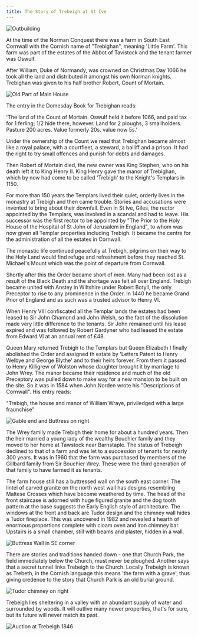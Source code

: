 ```yaml
---
title: The Story of Trebeigh at St Ive
---
```


![Outbuilding](./the-story-of-trebeigh-at-st-ive/Hoose_002.jpg)

At the time of the Norman Conquest there was a farm in South East Cornwall with the Cornish name of "Trebighan", meaning 'Little Farm'. This farm was part of the estates of the Abbot of Tavistock and the tenant farmer was Oswulf.

After William, Duke of Normandy, was crowned on Christmas Day 1066 he took all the land and distributed it amongst his own Norman knights. Trebighan was given to his half brother Robert, Count of Mortain.

![Old Part of Main House](./the-story-of-trebeigh-at-st-ive/Hoose_003.jpg)

The entry in the Domesday Book for Trebighan reads:

'The land of the Count of Mortain.
Oswulf held it before 1066, and paid tax for 1 ferling; 1/2 hide there, however. Land for 2 ploughs, 3 smallholders. Pasture 200 acres. Value formerly 20s. value now 5s.'

Under the ownership of the Count we read that Trebighan became almost like a royal palace, with a courtfleet, a steward, a bailiff and a prison. It had the right to try small offences and punish for debts and damages.

Then Robert of Mortain died, the new owner was King Stephen, who on his death left it to King Henry II. King Henry gave the manor of Trebighan, which by now had come to be called 'Trebigh' to the Knight's Templars in 1150.

For more than 150 years the Templars lived their quiet, orderly lives in the monastry at Trebigh and then came trouble. Stories and accusations were invented to bring about their downfall. Even in St Ive, Giles, the rector appointed by the Templars, was involved in a scandal and had to leave. His successor was the first rector to be appointed by "The Prior to the Holy House of the Hospital of St John of Jerusalem in England", to whom was now given all Templar properties including Trebigh. It became the centre for the administration of all the estates in Cornwall.

The monastic life continued peacefully at Trebigh, pilgrims on their way to the Holy Land would find refuge and refreshment before they reached St. Michael's Mount which was the point of departure from Cornwall.

Shortly after this the Order became short of men. Many had been lost as a result of the Black Death and the shortage was felt all over England. Trebigh became united with Anstey in Wiltshire under Robert Botyll, the only Preceptor to rise to any prominence in the Order. In 1440 he became Grand Prior of England and as such was a trusted advisor to Henry VI.

When Henry VIII confiscated all the Templar lands the estates had been leased to Sir John Chamond and John Welsh, so the fact of the dissolution made very little difference to the tenants. Sir John remained until his lease expired and was followed by Robert Gardyner who had leased the estate from Edward VI at an annual rent of £48.

Queen Mary returned Trebigh to the Templars but Queen Elizabeth I finally abolished the Order and assigned th estate by 'Letters Patent to Henry Welbye and George Blythe' and to their heirs forever. From them it passed to Henry Killigrew of Wolston whose daughter brought it by marriage to John Wrey. The manor became their residence and much of the old Preceptory was pulled down to make way for a new mansion to be built on the site. So it was in 1584 when John Norden wrote his "Descriptions of Cornwall". His entry reads:

"Trebigh, the house and manor of William Wraye, priviledged with a large fraunchise"

![Gable end and Buttress on right](./the-story-of-trebeigh-at-st-ive/Hoose_004.jpg)

The Wrey family made Trebigh their home for about a hundred years. Then the heir married a young lady of the wealthy Bouchier family and they moved to her home at Tawstock near Barnstaple. The status of Trebeigh declined to that of a farm and was let to a succession of tenants for nearly 300 years. It was in 1960 that the farm was purchased by members of the Gillbard family from Sir Bouchier Wrey. These were the third generation of that family to have farmed it as tenants.

The farm house still has a buttressed wall on the south east corner. The lintel of carved granite on the north west wall has designs resembling Maltese Crosses which have become weathered by time. The head of the front staircase is adorned with huge figured granite and the dog tooth pattern at the base suggests the Early English style of architecture. The windows at the front and back are Tudor design and the chimney wall hides a Tudor fireplace. This was uncovered in 1982 and revealed a hearth of enormous proportions complete with cloam oven and iron chimney bar. Upstairs is a small chamber, still with beams and plaster, hidden in a wall.

![Buttress Wall in SE corner](./the-story-of-trebeigh-at-st-ive/Hoose_005.jpg)

There are stories and traditions handed down - one that Church Park, the field immediately below the Church, must never be ploughed. Another says that a secret tunnel links Trebeigh to the Church. Locally Trebeigh is known as Trebeth, in the Cornish language this means 'the farm with a grave', thus giving credence to the story that Church Park is an old burial ground.

![Tudor chimney on right](./the-story-of-trebeigh-at-st-ive/Hoose_006.jpg)

Trebeigh lies sheltering in a valley with an abundant supply of water and surrounded by woods. It will outlive many newer properties, that's for sure, but its future will never match its past.

![Auction at Trebeigh 1846](./the-story-of-trebeigh-at-st-ive/Scan_20141003.png)
